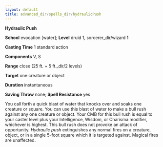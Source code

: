 ```yaml
---
layout: default
title: advanced_dir/spells_dir/hydraulicPush
---
```

 **Hydraulic Push**

**School** evocation [water]; **Level** druid 1, sorcerer_dir/wizard 1

**Casting Time** 1 standard action

**Components** V, S

**Range** close (25 ft. + 5 ft._dir/2 levels)

**Target** one creature or object

**Duration** instantaneous

**Saving Throw** none; **Spell Resistance** yes

You call forth a quick blast of water that knocks over and soaks one creature or square. You can use this blast of water to make a bull rush against any one creature or object. Your CMB for this bull rush is equal to your caster level plus your Intelligence, Wisdom, or Charisma modifier, whichever is highest. This bull rush does not provoke an attack of opportunity. _Hydraulic push_ extinguishes any normal fires on a creature, object, or in a single 5-foot square which it is targeted against. Magical fires are unaffected.

